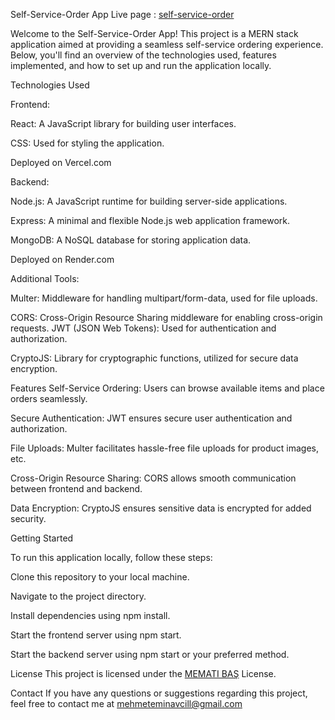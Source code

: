 Self-Service-Order App
Live page : [ self-service-order ](https://self-service-order-liard.vercel.app/)

Welcome to the Self-Service-Order App! This project is a MERN stack application aimed at providing a seamless self-service ordering experience. Below, you'll find an overview of the technologies used, features implemented, and how to set up and run the application locally.

Technologies Used

Frontend:

React: A JavaScript library for building user interfaces.

CSS: Used for styling the application.

Deployed on Vercel.com 

Backend:

Node.js: A JavaScript runtime for building server-side applications.

Express: A minimal and flexible Node.js web application framework.

MongoDB: A NoSQL database for storing application data.

Deployed on Render.com 

Additional Tools:

Multer: Middleware for handling multipart/form-data, used for file uploads.

CORS: Cross-Origin Resource Sharing middleware for enabling cross-origin requests.
JWT (JSON Web Tokens): Used for authentication and authorization.

CryptoJS: Library for cryptographic functions, utilized for secure data encryption.

Features
Self-Service Ordering: Users can browse available items and place orders seamlessly.

Secure Authentication: JWT ensures secure user authentication and authorization.

File Uploads: Multer facilitates hassle-free file uploads for product images, etc.

Cross-Origin Resource Sharing: CORS allows smooth communication between frontend and backend.

Data Encryption: CryptoJS ensures sensitive data is encrypted for added security.

Getting Started

To run this application locally, follow these steps:

Clone this repository to your local machine.

Navigate to the project directory.

Install dependencies using npm install.

Start the frontend server using npm start.

Start the backend server using npm start or your preferred method.



License
This project is licensed under the [MEMATI BAŞ](https://www.google.com/url?sa=i&url=https%3A%2F%2Ftr.wikipedia.org%2Fwiki%2FMemati_Ba%25C5%259F&psig=AOvVaw3RYdr2-VMQVt8h_Y7QNCUB&ust=1708032046427000&source=images&cd=vfe&opi=89978449&ved=0CBIQjRxqFwoTCJDNyazhq4QDFQAAAAAdAAAAABAE) License.

Contact
If you have any questions or suggestions regarding this project, feel free to contact me at mehmeteminavcill@gmail.com
